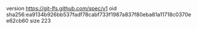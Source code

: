version https://git-lfs.github.com/spec/v1
oid sha256:ea9134b926bb537fadf78cabf733f1987a837f80eba81a11718c0370ee62cb60
size 223

